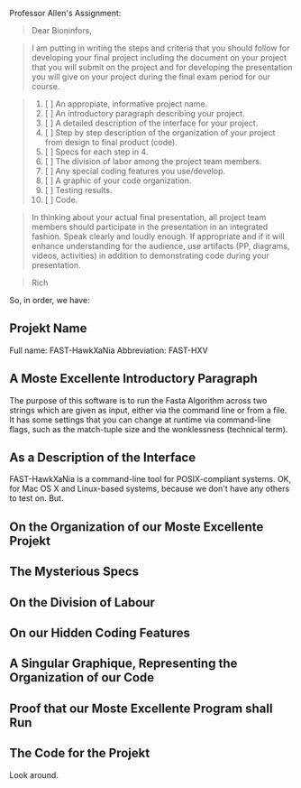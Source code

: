 Professor Allen's Assignment:

> Dear Bioninfors,

> I am putting in writing the steps and criteria that you should follow for developing your final project including the document on your project that you will submit on the project and for developing the presentation you will give on your project during the final exam period for our course.

> 1. [ ] An appropiate, informative project name.
> 2. [ ] An introductory paragraph describing your project.
> 3. [ ] A detailed description of the interface for your project.
> 4. [ ] Step by step description of the organization of your project from design to final product (code).
> 5. [ ] Specs for each step in 4.
> 6. [ ] The division of labor among the project team members.
> 7. [ ] Any special coding features you use/develop.
> 8. [ ] A graphic of your code organization.
> 9. [ ] Testing results.
> 10. [ ] Code.

> In thinking about your actual final presentation, all project team members should participate in the presentation in an integrated fashion.  Speak clearly and loudly enough.  If appropriate and if it will enhance understanding for the audience, use artifacts (PP, diagrams, videos, activities) in addition to demonstrating code during your presentation.

> Rich

So, in order, we have:

## Projekt Name
Full name: FAST-HawkXaNia
Abbreviation: FAST-HXV

## A Moste Excellente Introductory Paragraph

The purpose of this software is to run the Fasta Algorithm across two strings
which are given as input, either via the command line or from a file. It has
some settings that you can change at runtime via command-line flags, such as
the match-tuple size and the wonklessness (technical term).


## As a Description of the Interface

FAST-HawkXaNia is a command-line tool for POSIX-compliant systems. OK, for Mac
OS X and Linux-based systems, because we don't have any others to test on.
But.


## On the Organization of our Moste Excellente Projekt


## The Mysterious Specs


## On the Division of Labour


## On our Hidden Coding Features


## A Singular Graphique, Representing the Organization of our Code


## Proof that our Moste Excellente Program shall Run


## The Code for the Projekt
Look around.
